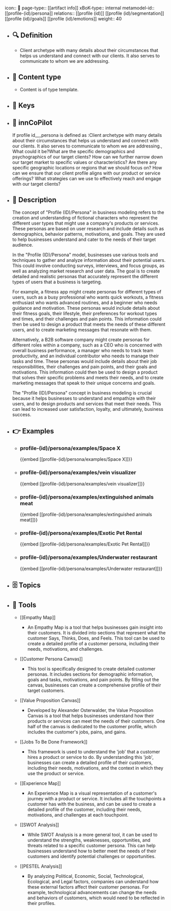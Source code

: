 icon:: 🧿
page-type:: [[artifact info]]
xBoK-type:: internal
metamodel-id:: [[profile-(id)/persona]]
relations:: [[profile (id)]] [[profile (id)/segmentation]] [[profile (id)/goals]] [[profile (id)/emotions]]
weight:: 40

- ## 🔍 Definition
  - Client archetype with many details about their circumstances that helps us understand and connect with our clients. It also serves to communicate to whom we are addressing.
- ## 📰 Content type 
  - Content is of type template.
  
- ## 🔑 Keys
  
- ## 🤖 innCoPilot
  If profile id___persona is defined as :Client archetype with many details about their circumstances that helps us understand and connect with our clients. It also serves to communicate to whom we are addressing., What could it be?What are the specific demographics and psychographics of our target clients?
  How can we further narrow down our target market to specific values or characteristics?
  Are there any specific geographic locations or regions that we should focus on?
  How can we ensure that our client profile aligns with our product or service offerings?
  What strategies can we use to effectively reach and engage with our target clients?
- ## 📖 Description
  The concept of "Profile (ID)/Persona" in business modeling refers to the creation and understanding of fictional characters who represent the different user types that might use a company's products or services. These personas are based on user research and include details such as demographics, behavior patterns, motivations, and goals. They are used to help businesses understand and cater to the needs of their target audience.
  
  In the "Profile (ID)/Persona" model, businesses use various tools and techniques to gather and analyze information about their potential users. This could involve conducting surveys, interviews, and focus groups, as well as analyzing market research and user data. The goal is to create detailed and realistic personas that accurately represent the different types of users that a business is targeting.
  
  For example, a fitness app might create personas for different types of users, such as a busy professional who wants quick workouts, a fitness enthusiast who wants advanced routines, and a beginner who needs guidance and motivation. These personas would include details about their fitness goals, their lifestyle, their preferences for workout types and times, and their challenges and pain points. This information could then be used to design a product that meets the needs of these different users, and to create marketing messages that resonate with them.
  
  Alternatively, a B2B software company might create personas for different roles within a company, such as a CEO who is concerned with overall business performance, a manager who needs to track team productivity, and an individual contributor who needs to manage their tasks and time. These personas would include details about their job responsibilities, their challenges and pain points, and their goals and motivations. This information could then be used to design a product that solves their specific problems and meets their needs, and to create marketing messages that speak to their unique concerns and goals.
  
  The "Profile (ID)/Persona" concept in business modeling is crucial because it helps businesses to understand and empathize with their users, and to design products and services that meet their needs. This can lead to increased user satisfaction, loyalty, and ultimately, business success.
- ## 👉 Examples
  - ### profile-(id)/persona/examples/Space X
    {{embed [[profile-(id)/persona/examples/Space X]]}}
  - ### profile-(id)/persona/examples/vein visualizer
    {{embed [[profile-(id)/persona/examples/vein visualizer]]}}
  - ### profile-(id)/persona/examples/extinguished animals meat
    {{embed [[profile-(id)/persona/examples/extinguished animals meat]]}}
  - ### profile-(id)/persona/examples/Exotic Pet Rental
    {{embed [[profile-(id)/persona/examples/Exotic Pet Rental]]}}
  - ### profile-(id)/persona/examples/Underwater restaurant
    {{embed [[profile-(id)/persona/examples/Underwater restaurant]]}}
  
- ## 🗄️ Topics
  
- ## 🧰 Tools
  - [[Empathy Map]]
    - An Empathy Map is a tool that helps businesses gain insight into their customers. It is divided into sections that represent what the customer Says, Thinks, Does, and Feels. This tool can be used to create a detailed profile of a customer persona, including their needs, motivations, and challenges.
  
  - [[Customer Persona Canvas]]
    - This tool is specifically designed to create detailed customer personas. It includes sections for demographic information, goals and tasks, motivations, and pain points. By filling out the canvas, businesses can create a comprehensive profile of their target customers.
  
  - [[Value Proposition Canvas]]
    - Developed by Alexander Osterwalder, the Value Proposition Canvas is a tool that helps businesses understand how their products or services can meet the needs of their customers. One half of the canvas is dedicated to the customer profile, which includes the customer's jobs, pains, and gains.
  
  - [[Jobs To Be Done Framework]]
    - This framework is used to understand the 'job' that a customer hires a product or service to do. By understanding this 'job', businesses can create a detailed profile of their customers, including their needs, motivations, and the context in which they use the product or service.
  
  - [[Experience Map]]
    - An Experience Map is a visual representation of a customer's journey with a product or service. It includes all the touchpoints a customer has with the business, and can be used to create a detailed profile of the customer, including their needs, motivations, and challenges at each touchpoint.
  
  - [[SWOT Analysis]]
    - While SWOT Analysis is a more general tool, it can be used to understand the strengths, weaknesses, opportunities, and threats related to a specific customer persona. This can help businesses understand how to better meet the needs of their customers and identify potential challenges or opportunities.
  
  - [[PESTEL Analysis]]
    - By analyzing Political, Economic, Social, Technological, Ecological, and Legal factors, companies can understand how these external factors affect their customer personas. For example, technological advancements can change the needs and behaviors of customers, which would need to be reflected in their profiles.
